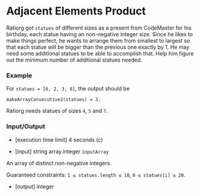 # Adjacent Elements Product

Ratiorg got `statues` of different sizes as a present from CodeMaster for his birthday, each statue having an non-negative integer size. Since he likes to make things perfect, he wants to arrange them from smallest to largest so that each statue will be bigger than the previous one exactly by 1. He may need some additional statues to be able to accomplish that. Help him figure out the minimum number of additional statues needed.

### Example

For `statues = [6, 2, 3, 8]`, the output should be

`makeArrayConsecutive2(statues) = 3.`

Ratiorg needs statues of sizes `4`, `5` and `7`.

### Input/Output

* \[execution time limit\] 4 seconds (c)

* \[input\] string array.integer `inputArray`

An array of distinct non-negative integers.

Guaranteed constraints:
`1 ≤ statues.length ≤ 10`,
`0 ≤ statues[i] ≤ 20`.

* \[output\] integer
